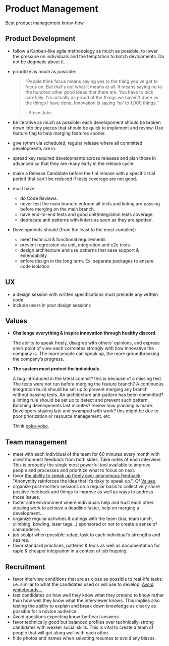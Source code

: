 # Product Management

Best product management know-how

## Product Development

- follow a Kanban-like agile methodology as much as possible, to lower the pressure on individuals and the temptation to botch devlopments. Do not be dogmatic about it.
- prioritize as much as possible:

  > “People think focus means saying yes to the thing you've got to focus on. But that's not what it means at all. It means saying no to the hundred other good ideas that there are. You have to pick carefully. I'm actually as proud of the things we haven't done as the things I have done. Innovation is saying ‘no’ to 1,000 things.”
  >
  > \- Steve Jobs

- be iterative as much as possible: each developoment should be broken down into tiny pieces that should be quick to implement and review. Use feature flag to help merging features sooner.
- give rythm via scheduled, regular release where all committed developments are in.
- spread key required developments across releases and plan those in advanced so that they are ready early in the release cycle.
- make a Release Candidate before the finl release with a specific trial period that can't be reduced if tests coverage are not good.
- must have:
  - do Code Reviews.
  - never test the main branch: enforce all tests and linting are passing before merging on the main branch.
  - have end-to-end tests and good unit/integration tests coverage.
  - deprecate anti patterns with linters as soon as they are spotted.
- Developments should (from the least to the most complex):
  - meet technical & functional requirements
  - prevent regression via unit, integration and e2e tests
  - design architecture and use patterns that ease support & extendability
  - enfore design in the long term. Ex: separate packages to ensure code isolation

## UX

- a design session with written specifications must precede any written code
- include users in your design sessions

## Values

- **Challenge everything & inspire innovation through healthy discord**.

  The ability to speak freely, disagree with others’ opinions, and express one’s point of view each correlates strongly with how innovative the company is. The more people can speak up, the more groundbreaking the company’s progress.

- **The system must protect the individuals**.

  A bug introduced in the latest commit? this is because of a missing test. The tests were not run before merging the feature branch? A continuous integration build should be set up to prevent merging any branch without passing tests. An architecture anti-pattern has been committed? a linting rule should be set up to detect and prevent such pattern. Botching developments last minutes? review how planning is made. Developers staying late and swamped with work? this might be due to poor priorization or resource management. etc

  Think [poka-yoke](https://en.wikipedia.org/wiki/Poka-yoke).

## Team management

- meet with each individual of the team for 60 minutes every month with direct/honnest feedback from both sides. Take notes of each interview. This is probably the single most powerful tool available to improve people and processes and prioritize what to focus on next.
- favor [the ability to speak up freely over anonymous feedback](https://www.fastcompany.com/40518499/my-company-is-killing-anonymous-employee-feedback-heres-why): "Anonymity reinforces the idea that it’s risky to speak up.". Cf [Values](#values).
- organize post-mortem sessions on a regular basis to collectively share positive feedback and things to improve as well as ways to address those issues.
- foster safe environment where individuals help and trust each other: stealing work to achieve a deadline faster, help on merging a development...
- organize regular activities & outings with the team (bar, team lunch, climbing, bowling, laser tags...) sponsored or not to create a sense of camaraderie.
- job sculpt when possible: adapt task to each individual's strengths and desires.
- favor standard practices, patterns & tools as well as documentation for rapid & cheaper integration in a context of job hopping.

## Recruitment

- favor interview conditions that are as close as possible to real-life tasks: i.e. similar to what the candidates used or will use to develop. [Avoid whiteboards...](https://medium.com/javascript-scene/tech-hiring-has-always-been-broken-heres-how-i-survived-it-for-decades-b7ac33088de6)
- test candidates on how well they know what they pretend to know rather than how well they know what the interviewer knows. This implies also testing the ability to explain and break down knowledge as clearly as possible for a novice audience.
- Avoid questions expecting know-by-heart answers
- favor technically good but balanced profiles over technically-strong candidates with weaker social skills. This is vital to create a team of people that will get along well with each other.
- hide photos and names when selecting resumes to avoid any biases.
